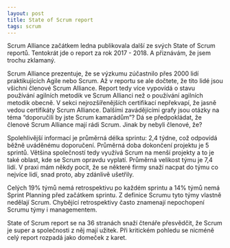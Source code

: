 ```yaml
---
layout: post
title: State of Scrum report
tags: scrum
---
```


Scrum Alliance začátkem ledna publikovala další ze svých State of Scrum reportů.
Tentokrát jde o report za rok 2017 - 2018. A přiznávám, že jsem trochu zklamaný.

Scrum Alliance prezentuje, že se výzkumu zúčastnilo přes 2000 lidí praktikujících Agile nebo Scrum.
Až v reportu se ale dočtete, že tito lidé jsou všichni členové Scrum Alliance.
Report tedy více vypovídá o stavu používání agilních metodik ve Scrum Allianci než o
používání agilních metodik obecně. V sekci nejrozšířenějších certifikací nepřekvapí,
že jasně vedou certifikáty Scrum Alliance. Dalšími zavádějícími grafy jsou otázky na téma
“doporučili by jste Scrum kamarádům”? Dá se předpokládat, že členové Scrum Alliance mají rádi Scrum.
Jinak by nebyli členové, že?

Spolehlivější informací je průměrná délka sprintu: 2,4 týdne, což odpovídá běžně uváděnému doporučení.
Průměrná doba dokončení projektu je 5 sprintů. Většina společností tedy využívá Scrum na menší
projekty a to je také oblast, kde se Scrum opravdu vyplatí. Průměrná velikost týmu je 7,4 lidí.
V praxi mám někdy pocit, že se některé firmy snaží nacpat do týmu co nejvíce lidí, snad proto,
aby zdánlivě ušetřily.

Celých 19% týmů nemá retrospektivu po každém sprintu a 14% týmů nemá Sprint Planning před začátkem sprintu.
Z definice Scrumu tyto týmy vlastně nedělají Scrum. Chybějící retrospektivy často znamenají
nepochopení Scrumu týmy i managementem.

State of Scrum report se na 36 stranách snaží čtenáře přesvědčit, že Scrum je super a společnosti
z něj mají užitek. Při kritickém pohledu se nicméně celý report rozpadá jako domeček z karet.
